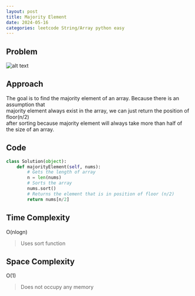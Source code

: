 ```yaml
---
layout: post
title: Majority Element
date: 2024-05-16
categories: leetcode String/Array python easy
---
```

## Problem
![alt text](/blog/public/img/MajorityElement.png)

## Approach
The goal is to find the majority element of an array. Because there is an assumption that  
majority element always exist in the array, we can just return the position of floor(n/2)  
after sorting because majority element will always take more than half of the size of an array.

## Code
```python
class Solution(object):
    def majorityElement(self, nums):
        # Gets the length of array
        n = len(nums)
        # Sorts the array
        nums.sort()
        # Returns the element that is in position of floor (n/2)
        return nums[n/2]     
```
## Time Complexity
O(nlogn)
> Uses sort function 

## Space Complexity
O(1)
> Does not occupy any memory